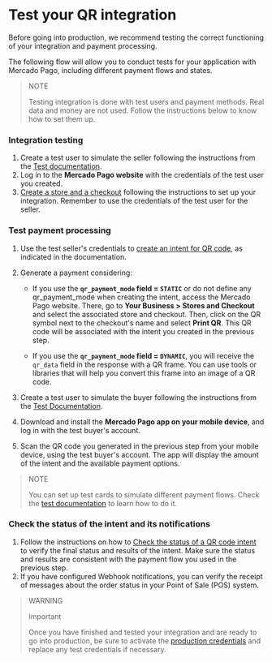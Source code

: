 # Test your QR integration

Before going into production, we recommend testing the correct functioning of your integration and payment processing.

The following flow will allow you to conduct tests for your application with Mercado Pago, including different payment flows and states.

> NOTE
>
> Testing integration is done with test users and payment methods. Real data and money are not used. Follow the instructions below to know how to set them up.

### Integration testing

1. Create a test user to simulate the seller following the instructions from the [Test documentation](/developers/en/docs/ecosistema-presencial/additional-content/your-integrations/test/accounts).
2. Log in to the **Mercado Pago website** with the credentials of the test user you created.
3. [Create a store and a checkout](/developers/en/docs/ecosistema-presencial/integration-configuration/create-store-point-of-sale) following the instructions to set up your integration. Remember to use the credentials of the test user for the seller.

### Test payment processing

1. Use the test seller's credentials to [create an intent for QR code](/developers/en/docs/ecosistema-presencial/payments-processing/create-and-manage-intent/qr), as indicated in the documentation.
2. Generate a payment considering:
   * If you use the **`qr_payment_mode` field = `STATIC`** or do not define any qr_payment_mode when creating the intent, access the Mercado Pago website. There, go to **Your Business > Stores and Checkout** and select the associated store and checkout. 
    Then, click on the QR symbol next to the checkout's name and select **Print QR**. This QR code will be associated with the intent you created in the previous step.

   * If you use the **`qr_payment_mode` field = `DYNAMIC`**, you will receive the `qr_data` field in the response with a QR frame. You can use tools or libraries that will help you convert this frame into an image of a QR code.

3. Create a test user to simulate the buyer following the instructions from the [Test Documentation](/developers/en/docs/ecosistema-presencial/additional-content/your-integrations/test/accounts).
4. Download and install the **Mercado Pago app on your mobile device**, and log in with the test buyer's account.
5. Scan the QR code you generated in the previous step from your mobile device, using the test buyer's account. The app will display the amount of the intent and the available payment options.

> NOTE
>
> You can set up test cards to simulate different payment flows. Check the [test documentation](/developers/en/docs/ecosistema-presencial/additional-content/your-integrations/test/cards) to learn how to do it.

### Check the status of the intent and its notifications

1. Follow the instructions on how to [Check the status of a QR code intent](/developers/en/docs/ecosistema-presencial/payments-processing/create-and-manage-intent/qr) to verify the final status and results of the intent. Make sure the status and results are consistent with the payment flow you used in the previous step.
2. If you have configured Webhook notifications, you can verify the receipt of messages about the order status in your Point of Sale (POS) system.

> WARNING
>
> Important
>
> Once you have finished and tested your integration and are ready to go into production, be sure to activate the [production credentials](/developers/en/docs/ecosistema-presencial/additional-content/your-integrations/credentials) and replace any test credentials if necessary.
